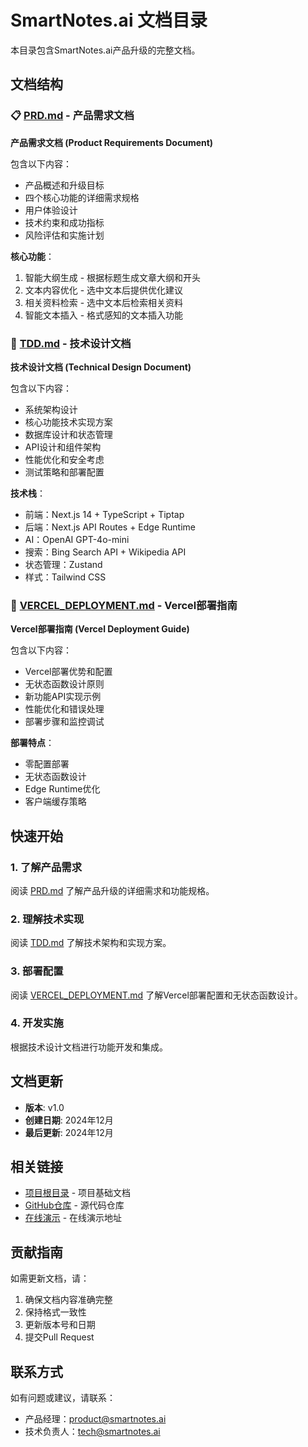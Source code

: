 # SmartNotes.ai 文档目录

本目录包含SmartNotes.ai产品升级的完整文档。

## 文档结构

### 📋 [PRD.md](./PRD.md) - 产品需求文档

**产品需求文档 (Product Requirements Document)**

包含以下内容：

- 产品概述和升级目标
- 四个核心功能的详细需求规格
- 用户体验设计
- 技术约束和成功指标
- 风险评估和实施计划

**核心功能**：

1. 智能大纲生成 - 根据标题生成文章大纲和开头
2. 文本内容优化 - 选中文本后提供优化建议
3. 相关资料检索 - 选中文本后检索相关资料
4. 智能文本插入 - 格式感知的文本插入功能

### 🔧 [TDD.md](./TDD.md) - 技术设计文档

**技术设计文档 (Technical Design Document)**

包含以下内容：

- 系统架构设计
- 核心功能技术实现方案
- 数据库设计和状态管理
- API设计和组件架构
- 性能优化和安全考虑
- 测试策略和部署配置

**技术栈**：

- 前端：Next.js 14 + TypeScript + Tiptap
- 后端：Next.js API Routes + Edge Runtime
- AI：OpenAI GPT-4o-mini
- 搜索：Bing Search API + Wikipedia API
- 状态管理：Zustand
- 样式：Tailwind CSS

### 🚀 [VERCEL_DEPLOYMENT.md](./VERCEL_DEPLOYMENT.md) - Vercel部署指南

**Vercel部署指南 (Vercel Deployment Guide)**

包含以下内容：

- Vercel部署优势和配置
- 无状态函数设计原则
- 新功能API实现示例
- 性能优化和错误处理
- 部署步骤和监控调试

**部署特点**：

- 零配置部署
- 无状态函数设计
- Edge Runtime优化
- 客户端缓存策略

## 快速开始

### 1. 了解产品需求

阅读 [PRD.md](./PRD.md) 了解产品升级的详细需求和功能规格。

### 2. 理解技术实现

阅读 [TDD.md](./TDD.md) 了解技术架构和实现方案。

### 3. 部署配置

阅读 [VERCEL_DEPLOYMENT.md](./VERCEL_DEPLOYMENT.md) 了解Vercel部署配置和无状态函数设计。

### 4. 开发实施

根据技术设计文档进行功能开发和集成。

## 文档更新

- **版本**: v1.0
- **创建日期**: 2024年12月
- **最后更新**: 2024年12月

## 相关链接

- [项目根目录](../README.md) - 项目基础文档
- [GitHub仓库](https://github.com/your-username/smartnotes-ai) - 源代码仓库
- [在线演示](https://smartnotes-ai.vercel.app) - 在线演示地址

## 贡献指南

如需更新文档，请：

1. 确保文档内容准确完整
2. 保持格式一致性
3. 更新版本号和日期
4. 提交Pull Request

## 联系方式

如有问题或建议，请联系：

- 产品经理：<product@smartnotes.ai>
- 技术负责人：<tech@smartnotes.ai>
